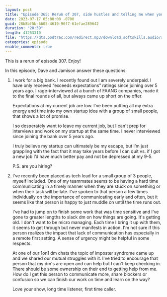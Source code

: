 ```yaml
---
layout: post
title: "Episode 365: Rerun of 307, side hustles and telling me when you are stuck"
date: 2023-07-17 05:00:00 -0700
guid: 28b8bf5b-6605-4619-90f7-61efae289642
duration: "28:39"
length: 41253310
file: "https://dts.podtrac.com/redirect.mp3/download.softskills.audio/sse-365.mp3"
categories: episode
enable_comments: true
---
```


This is a rerun of episode 307. Enjoy!

In this episode, Dave and Jamison answer these questions:

1. I work for a big bank. I recently found out I am severely underpaid. I have only received “exceeds expectations” ratings since joining over 5 years ago. I rage-interviewed at a bunch of FAANG companies, made it to the final rounds of all, but always came up short on the offer.
   
   Expectations at my current job are low. I’ve been putting all my extra energy and time into my own startup idea with a group of small people, that shows a lot of promise.
   
   I so desperately want to leave my current job, but I can't prep for interviews and work on my startup at the same time. I never interviewed since joining the bank over 5 years ago.
   
   I truly believe my startup can ultimately be my escape, but I’m just grappling with the fact that it may take years before I can quit vs. if I got a new job I’d have much better pay and not be depressed at my 9-5.
   
   P.S. are you hiring?

2. I've recently been placed as tech lead for a small group of 3 people, myself included. One of my teammates seems to be having a hard time communicating in a timely manner when they are stuck on something or when their task will be late.  I've spoken to that person a few times individually on the importance of communicating early and often, but it seems like that person is happy to just muddle on until the time runs out.
   
   I've had to jump on to finish some work that was time sensitive and I've gone to greater lengths to slack dm on how things are going. It's getting old. I don't want to be micro managing.  Each time I bring it up with them, it seems to get through but never manifests in action. I'm not sure if this person realizes the impact that lack of communication has especially in a remote first setting.  A sense of urgency might be helpful in some respects.
   
   At one of our 1on1 dm chats the topic of imposter syndrome came up and we shared our mutual struggles with it.  I've tried to encourage that person that my dm's are open and can help but I can't keep checking in.  There should be some ownership on their end to getting help from me.  How do I get this person to communicate more, share blockers or confusion so we can finish our work on time and learn on the way?
   
   Love your show, long time listener, first time caller. 
